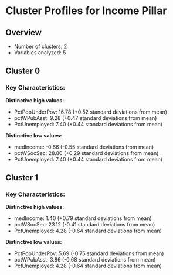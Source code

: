 # Cluster Profiles for Income Pillar

## Overview
- Number of clusters: 2
- Variables analyzed: 5

## Cluster 0

### Key Characteristics:

**Distinctive high values:**
- PctPopUnderPov: 16.78 (+0.52 standard deviations from mean)
- pctWPubAsst: 9.28 (+0.47 standard deviations from mean)
- PctUnemployed: 7.40 (+0.44 standard deviations from mean)

**Distinctive low values:**
- medIncome: -0.66 (-0.55 standard deviations from mean)
- pctWSocSec: 28.80 (+0.29 standard deviations from mean)
- PctUnemployed: 7.40 (+0.44 standard deviations from mean)

## Cluster 1

### Key Characteristics:

**Distinctive high values:**
- medIncome: 1.40 (+0.79 standard deviations from mean)
- pctWSocSec: 23.12 (-0.41 standard deviations from mean)
- PctUnemployed: 4.28 (-0.64 standard deviations from mean)

**Distinctive low values:**
- PctPopUnderPov: 5.69 (-0.75 standard deviations from mean)
- pctWPubAsst: 3.86 (-0.68 standard deviations from mean)
- PctUnemployed: 4.28 (-0.64 standard deviations from mean)


